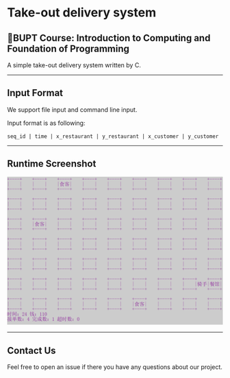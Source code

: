 # Take-out delivery system
## 📕BUPT Course: Introduction to Computing and Foundation of Programming
A simple take-out delivery system written by C.

---

## Input Format

We support file input and command line input.

Input format is as following: 

```
seq_id | time | x_restaurant | y_restaurant | x_customer | y_customer
```

---

## 


## Runtime Screenshot
<img src="./data/running.png" alt="running" style="zoom:50%;" />

---

## Contact Us

Feel free to open an issue if there you have any questions about our project.
